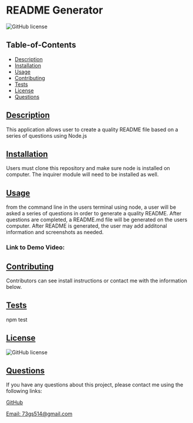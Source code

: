 # README Generator

![GitHub license](https://img.shields.io/badge/license-MIT-blue.svg)

## Table-of-Contents

- [Description](#description)
- [Installation](#installation)
- [Usage](#usage)
- [Contributing](#contributing)
- [Tests](#tests)
- [License](#license)
- [Questions](#questions)

## [Description](#table-of-contents)

This application allows user to create a quality README file based on a series of questions using Node.js

## [Installation](#table-of-contents)

Users must clone this repository and make sure node is installed on computer. The inquirer module will need to be installed as well.

## [Usage](#table-of-contents)

from the command line in the users terminal using node, a user will be asked a series of questions in order to generate a quality README. After questions are completed, a README.md file will be generated on the users computer. After README is generated, the user may add additonal information and screenshots as needed.

### Link to Demo Video:


## [Contributing](#table-of-contents)

Contributors can see install instructions or contact me with the information below.

## [Tests](#table-of-contents)

npm test

## [License](#table-of-contents)

![GitHub license](https://img.shields.io/badge/license-MIT-blue.svg)

## [Questions](#table-of-contents)

If you have any questions about this project, please contact me using the following links:

[GitHub](https://github.com/73gs514)

[Email: 73gs514@gmail.com](mailto:73gs514@gmail.com)